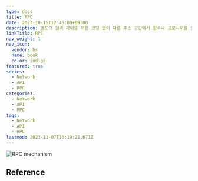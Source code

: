 ```yaml
---
type: docs
title: RPC
date: 2023-10-15T12:46:00+09:00
description: 별도의 원격 제어를 위한 코딩 없이 다른 주소 공간에서 함수나 프로시저를 실행할 수 있게하는 프로세스 간 통신 기술
linkTitle: RPC
nav_weight: 1
nav_icon:
  vendor: bs
  name: book
  color: indigo
featured: true
series:
  - Network
  - API
  - RPC
categories:
  - Network
  - API
  - RPC
tags:
  - Network
  - API
  - RPC
lastmod: 2023-11-07T16:19:21.671Z
---
```


![RPC mechanism](/notes/rpc-mechanism.png#center)

## Reference
